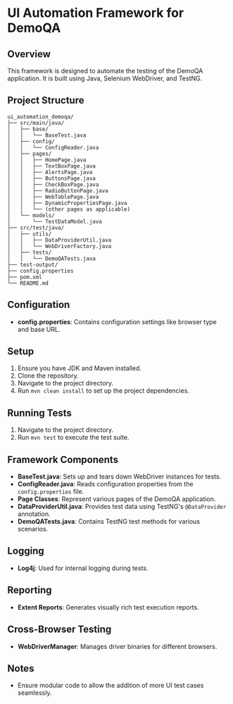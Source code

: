 # UI Automation Framework for DemoQA

## Overview
This framework is designed to automate the testing of the DemoQA application. It is built using Java, Selenium WebDriver, and TestNG.

## Project Structure
```
ui_automation_demoqa/
├── src/main/java/
│   ├── base/
│   │   └── BaseTest.java
│   ├── config/
│   │   └── ConfigReader.java
│   ├── pages/
│   │   ├── HomePage.java
│   │   ├── TextBoxPage.java
│   │   ├── AlertsPage.java
│   │   ├── ButtonsPage.java
│   │   ├── CheckBoxPage.java
│   │   ├── RadioButtonPage.java
│   │   ├── WebTablePage.java
│   │   ├── DynamicPropertiesPage.java
│   │   └── (other pages as applicable)
│   └── models/
│       └── TestDataModel.java
├── src/test/java/
│   ├── utils/
│   │   ├── DataProviderUtil.java
│   │   └── WebDriverFactory.java
│   ├── tests/
│   │   └── DemoQATests.java
├── test-output/
├── config.properties
├── pom.xml
└── README.md
```

## Configuration
- **config.properties**: Contains configuration settings like browser type and base URL.

## Setup
1. Ensure you have JDK and Maven installed.
2. Clone the repository.
3. Navigate to the project directory.
4. Run `mvn clean install` to set up the project dependencies.

## Running Tests
1. Navigate to the project directory.
2. Run `mvn test` to execute the test suite.

## Framework Components
- **BaseTest.java**: Sets up and tears down WebDriver instances for tests.
- **ConfigReader.java**: Reads configuration properties from the `config.properties` file.
- **Page Classes**: Represent various pages of the DemoQA application.
- **DataProviderUtil.java**: Provides test data using TestNG's `@DataProvider` annotation.
- **DemoQATests.java**: Contains TestNG test methods for various scenarios.

## Logging
- **Log4j**: Used for internal logging during tests.

## Reporting
- **Extent Reports**: Generates visually rich test execution reports.

## Cross-Browser Testing
- **WebDriverManager**: Manages driver binaries for different browsers.

## Notes
- Ensure modular code to allow the addition of more UI test cases seamlessly.
